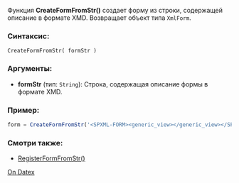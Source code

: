 Функция **CreateFormFromStr()** создает форму из строки, содержащей описание в формате XMD. Возвращает объект типа `XmlForm`.

### Синтаксис:
`CreateFormFromStr( formStr )`

### Аргументы:
- **formStr** (тип: `String`): Строка, содержащая описание формы в формате XMD.

### Пример:
```js
form = CreateFormFromStr('<SPXML-FORM><generic_view></generic_view></SPXML-FORM>')
```

### Смотри также:
- [RegisterFormFromStr()](http://docs.datex.ru/article.htm?id=5620276905286592618)

[On Datex](http://docs.datex.ru/article.htm?id=7172076235998782871)